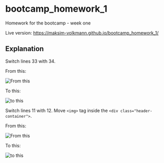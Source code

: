 # bootcamp_homework_1

Homework for the bootcamp - week one

Live version: https://maksim-volkmann.github.io/bootcamp_homework_1/

## Explanation

Switch lines 33 with 34.

From this:

![From this](https://github.com/maksim-volkmann/bootcamp_homework_1/blob/main/solution/sol1.png)

To this:

![to this](https://github.com/maksim-volkmann/bootcamp_homework_1/blob/main/solution/sol2.png)

Switch lines 11 with 12. Move `<img>` tag inside the `<div class="header-container">`.

From this:

![From this](https://github.com/maksim-volkmann/bootcamp_homework_1/blob/main/solution/sol3.png)

To this:

![to this](https://github.com/maksim-volkmann/bootcamp_homework_1/blob/main/solution/sol4.png)
